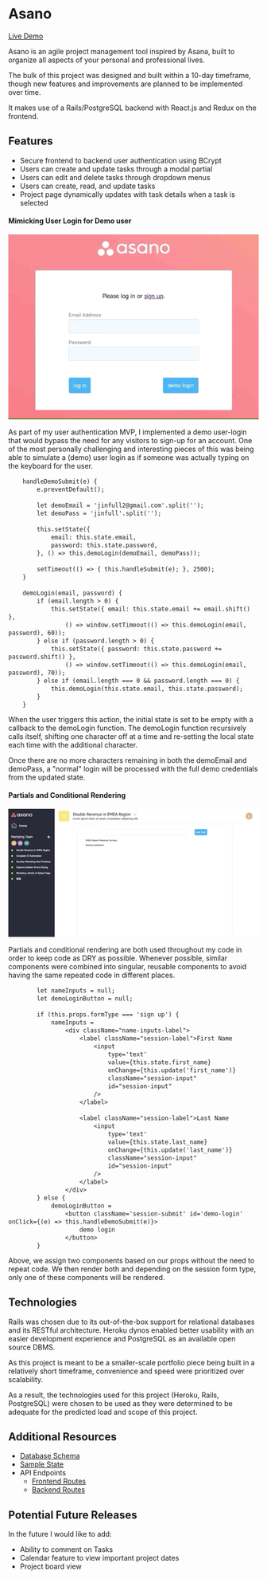 # Asano

[Live Demo](http://asano.herokuapp.com)

Asano is an agile project management tool inspired by Asana, built to organize all aspects of your personal and professional lives. 

The bulk of this project was designed and built within a 10-day timeframe, though new features and improvements are planned to be implemented over time.

It makes use of a Rails/PostgreSQL backend with React.js and Redux on the frontend.

## Features
* Secure frontend to backend user authentication using BCrypt
* Users can create and update tasks through a modal partial
* Users can edit and delete tasks through dropdown menus
* Users can create, read, and update tasks
* Project page dynamically updates with task details when a task is selected

#### Mimicking User Login for Demo user

![](./readme/demo-login-2.gif)

As part of my user authentication MVP, I implemented a demo user-login that would bypass the need for any visitors to sign-up for an account. One of the most personally challenging and interesting pieces of this was being able to simulate a (demo) user login as if someone was actually typing on the keyboard for the user.

```
    handleDemoSubmit(e) {
        e.preventDefault();

        let demoEmail = 'jinfull2@gmail.com'.split('');
        let demoPass = 'jinfull'.split('');

        this.setState({
            email: this.state.email,
            password: this.state.password,
        }, () => this.demoLogin(demoEmail, demoPass));

        setTimeout(() => { this.handleSubmit(e); }, 2500);
    }

    demoLogin(email, password) {
        if (email.length > 0) {
            this.setState({ email: this.state.email += email.shift() },
                () => window.setTimeout(() => this.demoLogin(email, password), 60));
        } else if (password.length > 0) {
            this.setState({ password: this.state.password += password.shift() },
                () => window.setTimeout(() => this.demoLogin(email, password), 70));
        } else if (email.length === 0 && password.length === 0) {
            this.demoLogin(this.state.email, this.state.password);
        }
    }
```

When the user triggers this action, the initial state is set to be empty with a callback to the demoLogin function. The demoLogin function recursively calls itself, shifting one character off at a time and re-setting the local state each time with the additional character. 

Once there are no more characters remaining in both the demoEmail and demoPass, a "normal" login will be processed with the full demo credentials from the updated state.

#### Partials and Conditional Rendering

![](./readme/partials.gif)

Partials and conditional rendering are both used throughout my code in order to keep code as DRY as possible. Whenever possible, similar components were combined into singular, reusable components to avoid having the same repeated code in different places.

```
        let nameInputs = null;
        let demoLoginButton = null;

        if (this.props.formType === 'sign up') {
            nameInputs = 
                <div className="name-inputs-label">
                    <label className="session-label">First Name
                        <input
                            type='text'
                            value={this.state.first_name}
                            onChange={this.update('first_name')}
                            className="session-input"
                            id="session-input"
                        />
                    </label>

                    <label className="session-label">Last Name
                        <input
                            type='text'
                            value={this.state.last_name}
                            onChange={this.update('last_name')}
                            className="session-input"
                            id="session-input"
                        />
                    </label>
                </div>
        } else {
            demoLoginButton = 
                <button className='session-submit' id='demo-login' onClick={(e) => this.handleDemoSubmit(e)}>
                    demo login
                </button>
        }
```

Above, we assign two components based on our props without the need to repeat code. We then render both and depending on the session form type, only one of these components will be rendered.


## Technologies

Rails was chosen due to its out-of-the-box support for relational databases and its RESTful architecture. Heroku dynos enabled better usability with an easier development experience and PostgreSQL as an available open source DBMS.

As this project is meant to be a smaller-scale portfolio piece being built in a relatively short timeframe, convenience and speed were prioritized over scalability.

As a result, the technologies used for this project (Heroku, Rails, PostgreSQL) were chosen to be used as they were determined to be adequate for the predicted load and scope of this project. 

## Additional Resources

* [Database Schema](https://github.com/jinfull/asano/wiki/Schema)
* [Sample State](https://github.com/jinfull/asano/wiki/Sample-State)
* API Endpoints
    * [Frontend Routes](https://github.com/jinfull/asano/wiki/Frontend-Routes)
    * [Backend Routes](https://github.com/jinfull/asano/wiki/Backend-Routes)

## Potential Future Releases

In the future I would like to add: 

* Ability to comment on Tasks
* Calendar feature to view important project dates
* Project board view 